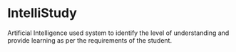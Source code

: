 # IntelliStudy
Artificial Intelligence used system to identify the level of understanding and provide learning as per the requirements of the student.
